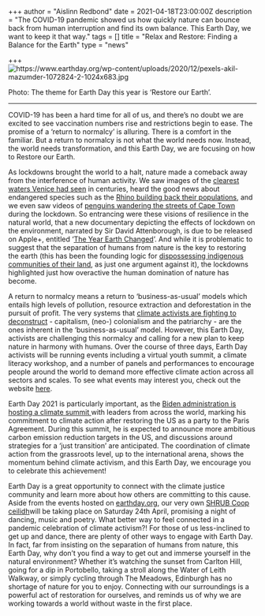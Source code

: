 +++
author = "Aislinn Redbond"
date = 2021-04-18T23:00:00Z
description = "The COVID-19 pandemic showed us how quickly nature can bounce back from human interruption and find its own balance. This Earth Day, we want to keep it that way."
tags = []
title = "Relax and Restore: Finding a Balance for the Earth"
type = "news"

+++
![](https://res.cloudinary.com/shrub-co-op/image/upload/v1618846968/shrubcoop.org/media/pic_blwa4h.jpg "https://www.earthday.org/wp-content/uploads/2020/12/pexels-akil-mazumder-1072824-2-1024x683.jpg")

Photo: The theme for Earth Day this year is ‘Restore our Earth’.

***

COVID-19 has been a hard time for all of us, and there’s no doubt we are excited to see vaccination numbers rise and restrictions begin to ease. The promise of a ‘return to normalcy’ is alluring. There is a comfort in the familiar. But a return to normalcy is not what the world needs now. Instead, the world needs transformation, and this Earth Day, we are focusing on how to Restore our Earth.

As lockdowns brought the world to a halt, nature made a comeback away from the interference of human activity. We saw images of the [clearest waters Venice had seen](https://www.bbc.co.uk/news/av/world-europe-51943104) in centuries, heard the good news about endangered species such as the [Rhino building back their populations](https://www.bbc.co.uk/news/world-africa-55889766), and we even saw videos of [penguins wandering the streets of Cape Town](https://youtu.be/TUkJE_MC3eA) during the lockdown. So entrancing were these visions of resilience in the natural world, that a new documentary depicting the effects of lockdown on the environment, narrated by Sir David Attenborough, is due to be released on Apple+, entitled ‘[The Year Earth Changed](https://www.youtube.com/watch?v=XswV_yqPq28)’. And while it is problematic to suggest that the separation of humans from nature is the key to restoring the earth (this has been the founding logic for [dispossessing indigenous communities of their land](https://www.theguardian.com/global-development/2016/aug/28/exiles-human-cost-of-conservation-indigenous-peoples-eco-tourism), as just one argument against it), the lockdowns highlighted just how overactive the human domination of nature has become.

A return to normalcy means a return to ‘business-as-usual’ models which entails high levels of pollution, resource extraction and deforestation in the pursuit of profit. The very systems that [climate activists are fighting to deconstruct](https://www.businessinsider.com/gen-z-climate-activists-biden-climate-change-school-strike-2021-4) - capitalism, (neo-) colonialism and the patriarchy - are the ones inherent in the ‘business-as-usual’ model. However, this Earth Day, activists are challenging this normalcy and calling for a new plan to keep nature in harmony with humans. Over the course of three days, Earth Day activists will be running events including a virtual youth summit, a climate literacy workshop, and a number of panels and performances to encourage people around the world to demand more effective climate action across all sectors and scales. To see what events may interest you, check out the website [here](https://www.earthday.org/earth-day-2021/).

Earth Day 2021 is particularly important, as the [Biden administration is hosting a climate summit ](https://www.theguardian.com/us-news/2021/mar/26/joe-biden-climate-change-virtual-summit)with leaders from across the world, marking his commitment to climate action after restoring the US as a party to the Paris Agreement. During this summit, he is expected to announce more ambitious carbon emission reduction targets in the US, and discussions around strategies for a ‘just transition’ are anticipated. The coordination of climate action from the grassroots level, up to the international arena, shows the momentum behind climate activism, and this Earth Day, we encourage you to celebrate this achievement!

Earth Day is a great opportunity to connect with the climate justice community and learn more about how others are committing to this cause. Aside from the events hosted on [earthday.org](http://earthday.org), our very own [SHRUB Coop ceilidh](https://www.tickettailor.com/events/lisaheywood/495160)will be taking place on Saturday 24th April, promising a night of dancing, music and poetry. What better way to feel connected in a pandemic celebration of climate activism?! For those of us less-inclined to get up and dance, there are plenty of other ways to engage with Earth Day. In fact, far from insisting on the separation of humans from nature, this Earth Day, why don’t you find a way to get out and immerse yourself in the natural environment? Whether it’s watching the sunset from Carlton Hill, going for a dip in Portobello, taking a stroll along the Water of Leith Walkway, or simply cycling through The Meadows, Edinburgh has no shortage of nature for you to enjoy. Connecting with our surroundings is a powerful act of restoration for ourselves, and reminds us of why we are working towards a world without waste in the first place.